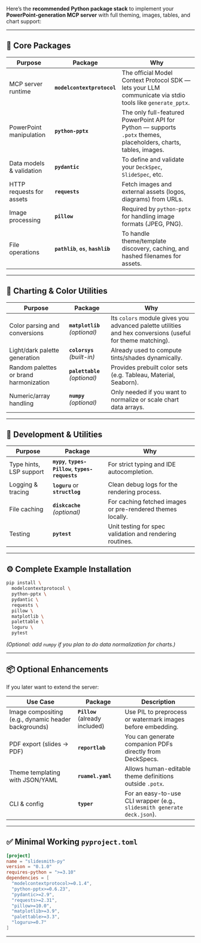 Here’s the **recommended Python package stack** to implement your **PowerPoint-generation MCP server** with full theming, images, tables, and chart support:

---

## 🧩 **Core Packages**

| Purpose                  | Package                                | Why                                                                                                               |
| ------------------------ | -------------------------------------- | ----------------------------------------------------------------------------------------------------------------- |
| MCP server runtime       | **`modelcontextprotocol`**             | The official Model Context Protocol SDK — lets your LLM communicate via stdio tools like `generate_pptx`.         |
| PowerPoint manipulation  | **`python-pptx`**                      | The only full-featured PowerPoint API for Python — supports `.potx` themes, placeholders, charts, tables, images. |
| Data models & validation | **`pydantic`**                         | To define and validate your `DeckSpec`, `SlideSpec`, etc.                                                         |
| HTTP requests for assets | **`requests`**                         | Fetch images and external assets (logos, diagrams) from URLs.                                                     |
| Image processing         | **`pillow`**                           | Required by `python-pptx` for handling image formats (JPEG, PNG).                                                 |
| File operations          | **`pathlib`**, **`os`**, **`hashlib`** | To handle theme/template discovery, caching, and hashed filenames for assets.                                     |

---

## 🎨 **Charting & Color Utilities**

| Purpose                                | Package                       | Why                                                                                                       |
| -------------------------------------- | ----------------------------- | --------------------------------------------------------------------------------------------------------- |
| Color parsing and conversions          | **`matplotlib`** *(optional)* | Its `colors` module gives you advanced palette utilities and hex conversions (useful for theme matching). |
| Light/dark palette generation          | **`colorsys`** *(built-in)*   | Already used to compute tints/shades dynamically.                                                         |
| Random palettes or brand harmonization | **`palettable`** *(optional)* | Provides prebuilt color sets (e.g. Tableau, Material, Seaborn).                                           |
| Numeric/array handling                 | **`numpy`** *(optional)*      | Only needed if you want to normalize or scale chart data arrays.                                          |

---

## 🧠 **Development & Utilities**

| Purpose                 | Package                                              | Why                                                        |
| ----------------------- | ---------------------------------------------------- | ---------------------------------------------------------- |
| Type hints, LSP support | **`mypy`**, **`types-Pillow`**, **`types-requests`** | For strict typing and IDE autocompletion.                  |
| Logging & tracing       | **`loguru`** or **`structlog`**                      | Clean debug logs for the rendering process.                |
| File caching            | **`diskcache`** *(optional)*                         | For caching fetched images or pre-rendered themes locally. |
| Testing                 | **`pytest`**                                         | Unit testing for spec validation and rendering routines.   |

---

## ⚙️ **Complete Example Installation**

```bash
pip install \
  modelcontextprotocol \
  python-pptx \
  pydantic \
  requests \
  pillow \
  matplotlib \
  palettable \
  loguru \
  pytest
```

*(Optional: add `numpy` if you plan to do data normalization for charts.)*

---

## 📦 **Optional Enhancements**

If you later want to extend the server:

| Use Case                                             | Package                         | Description                                                             |
| ---------------------------------------------------- | ------------------------------- | ----------------------------------------------------------------------- |
| Image compositing (e.g., dynamic header backgrounds) | **`Pillow`** (already included) | Use PIL to preprocess or watermark images before embedding.             |
| PDF export (slides → PDF)                            | **`reportlab`**                 | You can generate companion PDFs directly from DeckSpecs.                |
| Theme templating with JSON/YAML                      | **`ruamel.yaml`**               | Allows human-editable theme definitions outside `.potx`.                |
| CLI & config                                         | **`typer`**                     | For an easy-to-use CLI wrapper (e.g., `slidesmith generate deck.json`). |

---

## ✅ **Minimal Working `pyproject.toml`**

```toml
[project]
name = "slidesmith-py"
version = "0.1.0"
requires-python = ">=3.10"
dependencies = [
  "modelcontextprotocol>=0.1.4",
  "python-pptx>=0.6.23",
  "pydantic>=2.9",
  "requests>=2.31",
  "pillow>=10.0",
  "matplotlib>=3.9",
  "palettable>=3.3",
  "loguru>=0.7"
]
```

---

